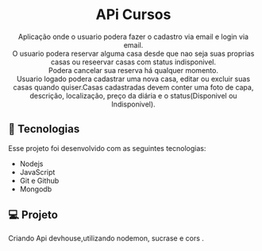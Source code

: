 <h1 align="center"> APi Cursos </h1>

<p align="center">
Aplicação onde o usuario podera fazer o cadastro via email e login via email.<br>
O usuario podera reservar alguma casa desde que nao seja suas proprias casas ou reseervar casas com status indisponivel.<br>
Podera cancelar sua reserva há qualquer momento.<br>
Usuario logado podera cadastrar uma nova casa, editar ou excluir suas casas quando quiser.Casas cadastradas devem conter uma foto de capa, descrição, localização, preço da diária e o status(Disponivel ou Indisponivel).

 <br/>
</p>

## 🚀 Tecnologias

Esse projeto foi desenvolvido com as seguintes tecnologias:

- Nodejs
- JavaScript
- Git e Github
- Mongodb

## 💻 Projeto

Criando Api devhouse,utilizando nodemon, sucrase e cors  .
